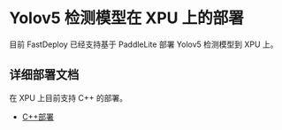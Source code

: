 # Yolov5 检测模型在 XPU 上的部署
目前 FastDeploy 已经支持基于 PaddleLite 部署 Yolov5 检测模型到 XPU 上。


## 详细部署文档

在 XPU 上目前支持 C++ 的部署。

- [C++部署](cpp)
